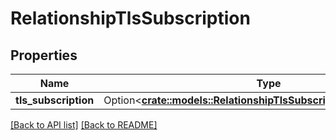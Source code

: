 # RelationshipTlsSubscription

## Properties

Name | Type | Description | Notes
------------ | ------------- | ------------- | -------------
**tls_subscription** | Option<[**crate::models::RelationshipTlsSubscriptionTlsSubscription**](RelationshipTlsSubscriptionTlsSubscription.md)> |  | 

[[Back to API list]](../README.md#documentation-for-api-endpoints) [[Back to README]](../README.md)


